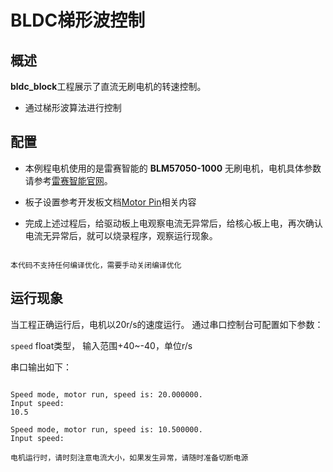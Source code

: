 # BLDC梯形波控制

## 概述

**bldc_block**工程展示了直流无刷电机的转速控制。
- 通过梯形波算法进行控制

## 配置

- 本例程电机使用的是雷赛智能的 **BLM57050-1000** 无刷电机，电机具体参数请参考[雷赛智能官网](https://leisai.com/)。

- 板子设置参考开发板文档[Motor Pin](lab_board_motor_ctrl_pin)相关内容

- 完成上述过程后，给驱动板上电观察电流无异常后，给核心板上电，再次确认电流无异常后，就可以烧录程序，观察运行现象。

```{note}

本代码不支持任何编译优化，需要手动关闭编译优化

```

## 运行现象

当工程正确运行后，电机以20r/s的速度运行。
通过串口控制台可配置如下参数：

``speed`` float类型， 输入范围+40~-40，单位r/s

串口输出如下：

```console

Speed mode, motor run, speed is: 20.000000.
Input speed:
10.5

Speed mode, motor run, speed is: 10.500000.
Input speed:

```

```{warning}
电机运行时，请时刻注意电流大小，如果发生异常，请随时准备切断电源
```

